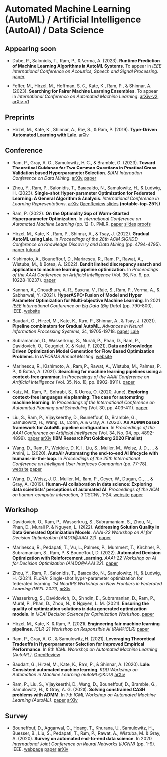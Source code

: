 # Automated Machine Learning (AutoML) / Artificial Intelligence (AutoAI) / Data Science

## Appearing soon

- Dube, P., Salonidis, T., Ram, P., & Verma, A. (2023). **Runtime Prediction of Machine Learning Algorithms in AutoML Systems**. To appear in *IEEE International Conference on Acoustics, Speech and Signal Processing*. [paper](https://ieeexplore.ieee.org/abstract/document/10097073)

- Feffer, M., Hirzel, M., Hoffman, S. C., Kate, K., Ram, P., & Shinnar, A. (2023). **Searching for Fairer Machine Learning Ensembles**. To appear in *International Conference on Automated Machine Learning*. [arXiv-v2](https://arxiv.org/pdf/2210.05594.pdf), [arXiv-v1](https://arxiv.org/pdf/2202.00751.pdf)

## Preprints

- Hirzel, M., Kate, K., Shinnar, A., Roy, S., & Ram, P. (2019). **Type-Driven Automated Learning with Lale**. [arXiv](https://arxiv.org/pdf/1906.03957.pdf)


## Conference

- Ram, P., Gray, A. G., Samulowitz, H. C., & Bramble, G. (2023). **Toward Theoretical Guidance for Two Common Questions in Practical Cross-Validation based Hyperparameter Selection**. *SIAM Internation Conference on Data Mining*. [arXiv](https://arxiv.org/pdf/2301.05131.pdf), [paper](https://epubs.siam.org/doi/10.1137/1.9781611977653.ch90)

- Zhou, Y., Ram, P., Salonidis, T., Baracaldo, N., Samulowitz, H., & Ludwig, H. (2023). **Single-shot Hyper-parameter Optimization for Federated Learning: A General Algorithm & Analysis**. *International Conference in Learning Representations*. [arXiv](https://arxiv.org/pdf/2202.08338.pdf) [OpenReview](https://openreview.net/forum?id=3RhuF8foyPW) [slides](./papers/2023/ZRSBSL_ICLR23.slides.pdf) **(notable-top-25%)**

- Ram, P. (2022). **On the Optimality Gap of Warm-Started Hyperparameter Optimization**. In *International Conference on Automated Machine Learning* (pp. 12-1). PMLR. [paper](https://proceedings.mlr.press/v188/ram22a/ram22a.pdf) [slides](./papers/2022/R_AutoML22.slides.pdf) [proofs](./papers/2022/R_AutoML22.paper.pdf)

- Hirzel, M., Kate, K., Ram, P., Shinnar, A., & Tsay, J. (2022). **Gradual AutoML using Lale**. In *Proceedings of the 28th ACM SIGKDD Conference on Knowledge Discovery and Data Mining* (pp. 4794-4795). [paper](http://hirzels.com/martin/papers/kdd22-tutorial-lale.pdf) [tutorial](https://github.com/IBM/lale/tree/master/examples/kdd22)

- Kishimoto, A., Bouneffouf, D., Marinescu, R., Ram, P., Rawat, A., Wistuba, M., & Botea, A. (2022). **Bandit limited discrepancy search and application to machine learning pipeline optimization**. In *Proceedings of the AAAI Conference on Artificial Intelligence* (Vol. 36, No. 9, pp. 10228-10237). [paper](https://ojs.aaai.org/index.php/AAAI/article/view/21263)


- Kannan, A., Choudhury, A. R., Saxena, V., Raje, S., Ram, P., Verma, A., & Sabharwal, Y. (2021). **HyperASPO: Fusion of Model and Hyper Parameter Optimization for Multi-objective Machine Learning**. In 2021 *IEEE International Conference on Big Data (Big Data)* (pp. 790-800). IEEE. [website](https://ieeexplore.ieee.org/abstract/document/9671604)

- Baudart, G., Hirzel, M., Kate, K., Ram, P., Shinnar, A., & Tsay, J. (2021). **Pipeline combinators for Gradual AutoML**. *Advances in Neural Information Processing Systems*, 34, 19705-19718. [paper](https://proceedings.neurips.cc/paper/2021/hash/a3b36cb25e2e0b93b5f334ffb4e4064e-Abstract.html) [Lale](https://github.com/IBM/lale)

- Subramanian, D., Wasserkrug, S., Murali, P., Phan, D., Ram, P., Davidovich, O., Ceugniet, X. & Katai, F. (2021). **Data and Knowledge Driven Optimization Model Generation for Flow Based Optimization Problems**. In *INFORMS Annual Meeting*. [website](https://research.ibm.com/publications/data-and-knowledge-driven-optimization-model-generation-for-flow-based-optimization-problems)

- Marinescu, R., Kishimoto, A., Ram, P., Rawat, A., Wistuba, M., Palmes, P. P., & Botea, A. (2021). **Searching for machine learning pipelines using a context-free grammar**. In *Proceedings of the AAAI Conference on Artificial Intelligence* (Vol. 35, No. 10, pp. 8902-8911). [paper](https://ojs.aaai.org/index.php/AAAI/article/view/17077)

- Katz, M., Ram, P., Sohrabi, S., & Udrea, O. (2020, June). **Exploring context-free languages via planning: The case for automating machine learning**. In *Proceedings of the International Conference on Automated Planning and Scheduling* (Vol. 30, pp. 403-411). [paper](https://ojs.aaai.org/index.php/ICAPS/article/view/6686)

- Liu, S., Ram, P., Vijaykeerthy, D., Bouneffouf, D., Bramble, G., Samulowitz, H., Wang, D., Conn, A. & Gray, A. (2020). **An ADMM based framework for AutoML pipeline configuration**. In *Proceedings of the AAAI Conference on Artificial Intelligence* (Vol. 34, No. 04, pp. 4892-4899). [paper](https://ojs.aaai.org/index.php/AAAI/article/view/5926) [arXiv](https://arxiv.org/pdf/1905.00424.pdf) **(IBM Research Pat Goldberg 2020 Finalist)**

- Wang, D., Ram, P., Weidele, D. K. I., Liu, S., Muller, M., Weisz, J. D., ... & Amini, L. (2020). **AutoAI: Automating the end-to-end AI lifecycle with humans-in-the-loop**. In *Proceedings of the 25th International Conference on Intelligent User Interfaces Companion* (pp. 77-78). [website](https://dl.acm.org/doi/abs/10.1145/3379336.3381474) [paper](https://www.researchgate.net/profile/Dakuo-Wang/publication/339914192_AutoAI_Automating_the_End-to-End_AI_Lifecycle_with_Humans-in-the-Loop/links/606ad1eb458515614d364c65/AutoAI-Automating-the-End-to-End-AI-Lifecycle-with-Humans-in-the-Loop.pdf)

- Wang, D., Weisz, J. D., Muller, M., Ram, P., Geyer, W., Dugan, C., ... & Gray, A. (2019). **Human-AI collaboration in data science: Exploring data scientists' perceptions of automated AI**. *Proceedings of the ACM on human-computer interaction, 3(CSCW)*, 1-24. [website](https://dl.acm.org/doi/abs/10.1145/3359313) [paper](https://arxiv.org/pdf/1909.02309.pdf)


## Workshop

- Davidovich, O., Ram, P., Wasserkrug, S., Subramaniam, S., Zhou, N., Phan, D., Murali P. & Nguyen, L. (2022). **Addressing Solution Quality in Data Generated Optimization Models**. *AAAI-22 Workshop on AI for Decision Optimization (AI4DO@AAAI'22)*. [paper](https://research.ibm.com/haifa/Workshops/AAAI-22-AI4DO/PDF/Addressing%20Solution%20Quality%20in%20Data%20Generated%20Optimization%20Models.pdf)

- Marinescu, R., Pedapati, T., Vu, L., Palmes, P., Mummert, T., Kirchner, P., Subramaniam, S., Ram, P. & Bouneffouf, D. (2022). **Automated Decision Optimization with Reinforcement Learning**.  *AAAI-22 Workshop on AI for Decision Optimization (AI4DO@AAAI'22)*. [paper](https://research.ibm.com/haifa/Workshops/AAAI-22-AI4DO/PDF/Automated%20Decision%20Optimization%20with%20Reinforcement%20Learning.pdf)

- Zhou, Y., Ram, P., Salonidis, T., Baracaldo, N., Samulowitz, H., & Ludwig, H. (2021). FLoRA: Single-shot hyper-parameter optimization for federated learning. *1st NeurIPS Workshop on New Frontiers in Federated Learning (NFFL 2021)*, [arXiv](https://arxiv.org/pdf/2112.08524.pdf)

- Wasserkrug, S., Davidovich, O., Shindin, E., Subramanian, D., Ram, P., Mural, P., Phan, D., Zhou, N., & Nguyen, L. M. (2021). **Ensuring the quality of optimization solutions in data generated optimization models**. In *IJCAI Decision Science for Optimization Workshop*. [paper](https://lamnguyen-mltd.github.io/files/DSO-IJCAI-2021.pdf)

- Hirzel, M., Kate, K. & Ram, P. (2021). **Engineering fair machine learning pipelines**. *ICLR-21 Workshop on Responsible AI (RAI@ICLR)* [paper](http://hirzels.com/martin/papers/rai21-fairness.pdf)

- Ram, P., Gray, A. G., & Samulowitz, H. (2021). **Leveraging Theoretical Tradeoffs in Hyperparameter Selection for Improved Empirical Performance**. In 8th *ICML Workshop on Automated Machine Learning (AutoML)*. [OpenReview](https://openreview.net/forum?id=X9TZZpnALW)

- Baudart, G., Hirzel, M., Kate, K., Ram, P., & Shinnar, A. (2020). **Lale: Consistent automated machine learning**. *KDD Workshop on Automation in Machine Learning (AutoML@KDD)* [arXiv](https://arxiv.org/pdf/2007.01977.pdf)

- Ram, P., Liu, S., Vijaykeerthi, D., Wang, D., Bouneffouf, D., Bramble, G., Samulowitz, H., & Gray, A. G. (2020). **Solving constrained CASH problems with ADMM**. In 7th *ICML Workshop on Automated Machine Learning (AutoML)*. [paper](https://www.automl.org/wp-content/uploads/2020/07/AutoML_2020_paper_28.pdf) [arXiv](https://arxiv.org/pdf/2006.09635.pdf)

## Survey

- Bouneffouf, D., Aggarwal, C., Hoang, T., Khurana, U., Samulowitz, H., Buesser, B., Liu, S., Pedapati, T., Ram, P., Rawat, A., Wistuba, M. & Gray, A. (2020). **Survey on automated end-to-end data science**. In 2020 *International Joint Conference on Neural Networks (IJCNN)* (pp. 1-9). IEEE. [webpage](https://ieeexplore.ieee.org/abstract/document/9207453) [paper](https://www.researchgate.net/profile/Djallel-Bouneffouf/publication/343263430_Survey_on_Automated_End-to-End_Data_Science/links/5fa184b4458515b7cfb5f180/Survey-on-Automated-End-to-End-Data-Science.pdf) [arXiv](https://arxiv.org/pdf/1910.14436.pdf)
